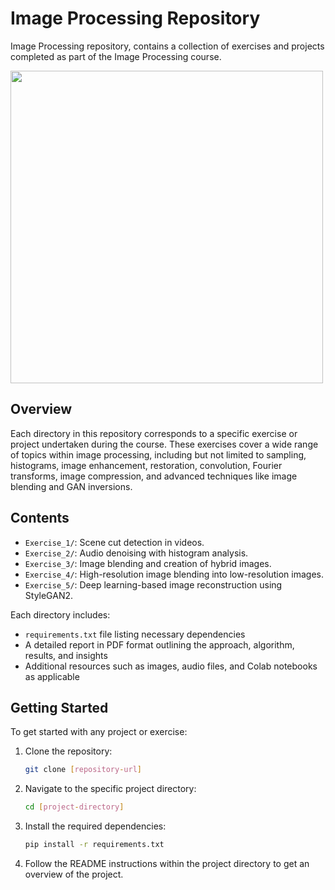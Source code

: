 
# Image Processing Repository

Image Processing repository, contains a collection of exercises and projects completed as part of the Image Processing course.

<img src="https://miro.medium.com/v2/resize:fit:1400/1*ExWYZTbJ7f6p6pvdg8RkWA.png" width="500">

## Overview

Each directory in this repository corresponds to a specific exercise or project undertaken during the course. These exercises cover a wide range of topics within image processing, including but not limited to sampling, histograms, image enhancement, restoration, convolution, Fourier transforms, image compression, and advanced techniques like image blending and GAN inversions.

## Contents

- `Exercise_1/`: Scene cut detection in videos.
- `Exercise_2/`: Audio denoising with histogram analysis.
- `Exercise_3/`: Image blending and creation of hybrid images.
- `Exercise_4/`: High-resolution image blending into low-resolution images.
- `Exercise_5/`: Deep learning-based image reconstruction using StyleGAN2.

Each directory includes:

- `requirements.txt` file listing necessary dependencies
- A detailed report in PDF format outlining the approach, algorithm, results, and insights
- Additional resources such as images, audio files, and Colab notebooks as applicable


## Getting Started

To get started with any project or exercise:

1. Clone the repository:
   ```bash
   git clone [repository-url]
   ```
2. Navigate to the specific project directory:
   ```bash
   cd [project-directory]
   ```
3. Install the required dependencies:
   ```bash
   pip install -r requirements.txt
   ```
4. Follow the README instructions within the project directory to get an overview of the project.
